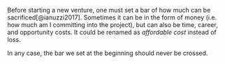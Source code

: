 Before starting a new venture, one must set a bar of how much can be sacrificed[@ianuzzi2017]. Sometimes it can be in the form of money (i.e. how much am I committing into the project), but can also be time, career, and opportunity costs. It could be renamed as *affordable cost* instead of loss. 

In any case, the bar we set at the beginning should never be crossed. 